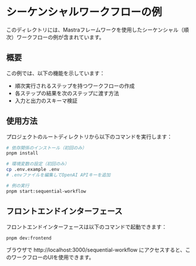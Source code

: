# シーケンシャルワークフローの例

このディレクトリには、Mastraフレームワークを使用したシーケンシャル（順次）ワークフローの例が含まれています。

## 概要

この例では、以下の機能を示しています：
- 順次実行されるステップを持つワークフローの作成
- 各ステップの結果を次のステップに渡す方法
- 入力と出力のスキーマ検証

## 使用方法

プロジェクトのルートディレクトリから以下のコマンドを実行します：

```bash
# 依存関係のインストール（初回のみ）
pnpm install

# 環境変数の設定（初回のみ）
cp .env.example .env
# .envファイルを編集してOpenAI APIキーを追加

# 例の実行
pnpm start:sequential-workflow
```

## フロントエンドインターフェース

フロントエンドインターフェースは以下のコマンドで起動できます：

```bash
pnpm dev:frontend
```

ブラウザで http://localhost:3000/sequential-workflow にアクセスすると、このワークフローのUIを使用できます。
